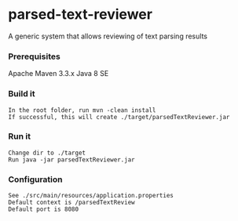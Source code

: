 # parsed-text-reviewer
A generic system that allows reviewing of text parsing results

### Prerequisites
Apache Maven 3.3.x
Java 8 SE

### Build it
```
In the root folder, run mvn -clean install
If successful, this will create ./target/parsedTextReviewer.jar
```

### Run it
```
Change dir to ./target
Run java -jar parsedTextReviewer.jar
```

### Configuration
```
See ./src/main/resources/application.properties
Default context is /parsedTextReview
Default port is 8080
```
